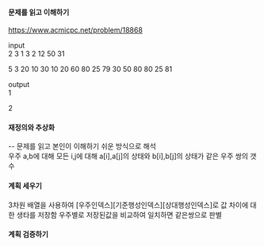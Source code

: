 #### 문제를 읽고 이해하기
https://www.acmicpc.net/problem/18868

input</br>
2 3
1 3 2
12 50 31

5 3
20 10 30
10 20 60
80 25 79
30 50 80
80 25 81

output</br>
1

2


#### 재정의와 추상화<br>
-- 문제를 읽고 본인이 이해하기 쉬운 방식으로 해석<br>
우주 a,b에 대해 모든 i,j에 대해 a[i],a[j]의 상태와 b[i],b[j]의 상태가 같은 우주 쌍의 갯수

#### 계획 세우기<br>
3차원 배열을 사용하여 [우주인덱스][기준행성인덱스][상대행성인덱스]로 값 차이에 대한 생타를 저장함
우주별로 저장된값을 비교하여 일치하면 같은쌍으로 판별

#### 계획 검증하기
